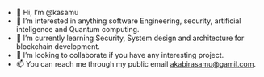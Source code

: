 - 👋 Hi, I’m @kasamu
- 👀 I’m interested in anything software Engineering, security, artificial inteligence and Quantum computing.
- 🌱 I’m currently learning Security, System design and architecture for blockchain development.
- 💞️ I’m looking to collaborate if you have any interesting project.
- 📫 You can reach me through my public email akabirasamu@gamil.com.

<!---
kasamu/kasamu is a ✨ special ✨ repository because its `README.md` (this file) appears on your GitHub profile.
You can click the Preview link to take a look at your changes.
--->

